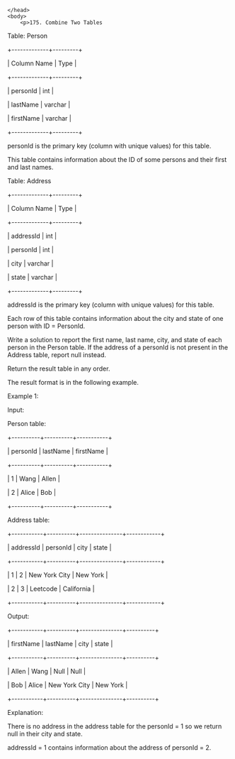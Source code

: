 <!DOCTYPE html>
<html>
	<head>
		
	</head>
	<body>
		<p>175. Combine Two Tables
 

 
Table: Person
 

 
+-------------+---------+
 
| Column Name | Type    |
 
+-------------+---------+
 
| personId    | int     |
 
| lastName    | varchar |
 
| firstName   | varchar |
 
+-------------+---------+
 

 
personId is the primary key (column with unique values) for this table.
 
This table contains information about the ID of some persons and their first and last names.
 
 
 
Table: Address
 

 
+-------------+---------+
 
| Column Name | Type    |
 
+-------------+---------+
 
| addressId   | int     |
 
| personId    | int     |
 
| city        | varchar |
 
| state       | varchar |
 
+-------------+---------+
 

 
addressId is the primary key (column with unique values) for this table.
 
Each row of this table contains information about the city and state of one person with ID = PersonId.
 
 
 
Write a solution to report the first name, last name, city, and state of each person in the Person table. If the address of a personId is not present in the Address table, report null instead.
 

 
Return the result table in any order.
 

 
The result format is in the following example.
 

 
Example 1:
 

 
Input:
 

 
Person table:
 
+----------+----------+-----------+
 
| personId | lastName | firstName |
 
+----------+----------+-----------+
 
| 1        | Wang     | Allen     |
 
| 2        | Alice    | Bob       |
 
+----------+----------+-----------+
 

 
Address table:
 
+-----------+----------+---------------+------------+
 
| addressId | personId | city          | state      |
 
+-----------+----------+---------------+------------+
 
| 1         | 2        | New York City | New York   |
 
| 2         | 3        | Leetcode      | California |
 
+-----------+----------+---------------+------------+
 

 
Output: 
 
+-----------+----------+---------------+----------+
 
| firstName | lastName | city          | state    |
 
+-----------+----------+---------------+----------+
 
| Allen     | Wang     | Null          | Null     |
 
| Bob       | Alice    | New York City | New York |
 
+-----------+----------+---------------+----------+
 

 
Explanation: 
 

 
There is no address in the address table for the personId = 1 so we return null in their city and state.
 

 
addressId = 1 contains information about the address of personId = 2.</p>
	</body>
</html>
